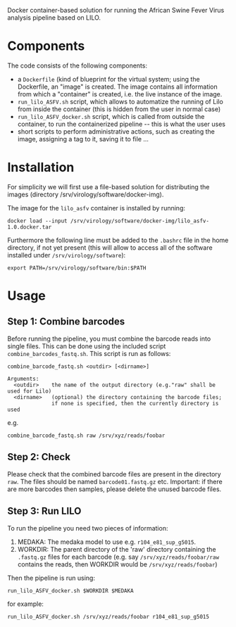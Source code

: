 Docker container-based solution for running the African Swine Fever Virus
analysis pipeline based on LILO.

# Components

The code consists of the following components:
- a ``Dockerfile`` (kind of blueprint for the virtual system; using the
  Dockerfile, an "image" is created. The image contains all information from
  which a "container" is created, i.e. the live instance of the image.
- ``run_lilo_ASFV.sh`` script, which allows to automatize the running of Lilo
  from inside the container (this is hidden from the user in normal case)
- ``run_lilo_ASFV_docker.sh`` script, which is called from outside the
  container, to run the containerized pipeline -- this is what the user uses
- short scripts to perform administrative actions, such as creating the image,
  assigning a tag to it, saving it to file ...

# Installation

For simplicity we will first use a file-based solution for distributing the
images (directory /srv/virology/software/docker-img).

The image for the ``lilo_asfv`` container is installed by running:
```
docker load --input /srv/virology/software/docker-img/lilo_asfv-1.0.docker.tar
```

Furthermore the following line must be added to the ``.bashrc`` file in the
home directory, if not yet present (this will allow to access all of the
software installed under ``/srv/virology/software``):
```
export PATH=/srv/virology/software/bin:$PATH
```

# Usage

## Step 1: Combine barcodes

Before running the pipeline, you must combine the barcode reads into single files.
This can be done using the included script ``combine_barcodes_fastq.sh``. This script
is run as follows:
```
combine_barcode_fastq.sh <outdir> [<dirname>]

Arguments:
  <outdir>    the name of the output directory (e.g."raw" shall be used for Lilo)
  <dirname>   (optional) the directory containing the barcode files;
              if none is specified, then the currently directory is used
```

e.g.
```
combine_barcode_fastq.sh raw /srv/xyz/reads/foobar
```

## Step 2: Check

Please check that the combined barcode files are present in the directory
``raw``. The files should be named ``barcode01.fastq.gz`` etc.
Important: if there are more barcodes then samples, please delete the unused
barcode files.

## Step 3: Run LILO

To run the pipeline you need two pieces of information:
1. MEDAKA: The medaka model to use e.g. ``r104_e81_sup_g5015``.
2. WORKDIR: The parent directory of the 'raw' directory containing
   the ``.fastq.gz`` files for each barcode (e.g. say ``/srv/xyz/reads/foobar/raw``
   contains the reads, then WORKDIR would be ``/srv/xyz/reads/foobar``)

Then the pipeline is run using:
```
run_lilo_ASFV_docker.sh $WORKDIR $MEDAKA
```
for example:
```
run_lilo_ASFV_docker.sh /srv/xyz/reads/foobar r104_e81_sup_g5015
```
